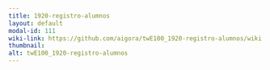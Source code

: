 ```yaml
---
title: 1920-registro-alumnos
layout: default
modal-id: 111
wiki-link: https://github.com/aigora/twE100_1920-registro-alumnos/wiki
thumbnail: 
alt: twE100_1920-registro-alumnos
---
```

